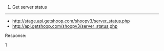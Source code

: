 1. Get server status
----------------------

- http://stage.api.getshoop.com/shoopv3/server_status.php
- http://api.getshoop.com/shoopv3/server_status.php


Response:

1
